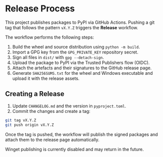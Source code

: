 # Release Process

This project publishes packages to PyPI via GitHub Actions. Pushing a git tag that follows the pattern `vX.Y.Z` triggers the **Release** workflow.

The workflow performs the following steps:

1. Build the wheel and source distribution using `python -m build`.
2. Import a GPG key from the `GPG_PRIVATE_KEY` repository secret.
3. Sign all files in `dist/` with `gpg --detach-sign`.
4. Upload the package to PyPI via the Trusted Publishers flow (OIDC).
5. Attach the artefacts and their signatures to the GitHub release page.
6. Generate `SHA256SUMS.txt` for the wheel and Windows executable and upload it with the release assets.

## Creating a Release

1. Update `CHANGELOG.md` and the version in `pyproject.toml`.
2. Commit the changes and create a tag:

```bash
git tag vX.Y.Z
git push origin vX.Y.Z
```

Once the tag is pushed, the workflow will publish the signed packages and attach them to the release page automatically.


Winget publishing is currently disabled and may return in the future.
